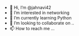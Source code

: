 - 👋 Hi, I’m @jahnavi42
- 👀 I’m interested in networking
- 🌱 I’m currently learning Python
- 💞️ I’m looking to collaborate on ..
- 📫 How to reach me ...

<!---
jahnavi42/jahnavi42 is a ✨ special ✨ repository because its `README.md` (this file) appears on your GitHub profile.
You can click the Preview link to take a look at your changes.
--->
